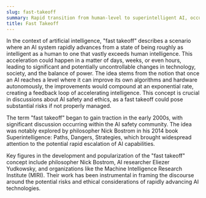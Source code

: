 ```yaml
---
slug: fast-takeoff
summary: Rapid transition from human-level to superintelligent AI, occurring in a very short period of time.
title: Fast Takeoff
---
```


In the context of artificial intelligence, "fast takeoff" describes a scenario where an AI system rapidly advances from a state of being roughly as intelligent as a human to one that vastly exceeds human intelligence. This acceleration could happen in a matter of days, weeks, or even hours, leading to significant and potentially uncontrollable changes in technology, society, and the balance of power. The idea stems from the notion that once an AI reaches a level where it can improve its own algorithms and hardware autonomously, the improvements would compound at an exponential rate, creating a feedback loop of accelerating intelligence. This concept is crucial in discussions about AI safety and ethics, as a fast takeoff could pose substantial risks if not properly managed.

The term "fast takeoff" began to gain traction in the early 2000s, with significant discussion occurring within the AI safety community. The idea was notably explored by philosopher Nick Bostrom in his 2014 book Superintelligence: Paths, Dangers, Strategies, which brought widespread attention to the potential rapid escalation of AI capabilities.

Key figures in the development and popularization of the "fast takeoff" concept include philosopher Nick Bostrom, AI researcher Eliezer Yudkowsky, and organizations like the Machine Intelligence Research Institute (MIRI). Their work has been instrumental in framing the discourse around the potential risks and ethical considerations of rapidly advancing AI technologies.